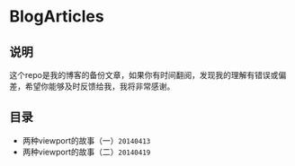 # BlogArticles

## 说明
这个repo是我的博客的备份文章，如果你有时间翻阅，发现我的理解有错误或偏差，希望你能够及时反馈给我，我将非常感谢。

## 目录
- 两种viewport的故事（一）`20140413`
- 两种viewport的故事（二）`20140419`
